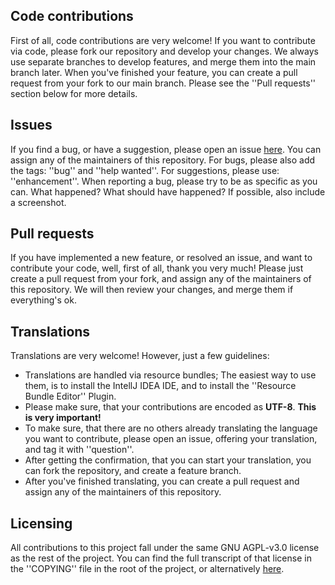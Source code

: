 ## Code contributions

First of all, code contributions are very welcome!
If you want to contribute via code, please fork our repository and develop your changes.
We always use separate branches to develop features, and merge them into the main branch later.
When you've finished your feature, you can create a pull request from your fork to our main branch. Please see the ''Pull requests'' section below for more details.

## Issues

If you find a bug, or have a suggestion, please open an issue [here](https://github.com/Th3JD/RWTH-LeckerSchmecker/issues). You can assign any of the maintainers of this repository.
For bugs, please also add the tags: ''bug'' and ''help wanted''. For suggestions, please use: ''enhancement''.
When reporting a bug, please try to be as specific as you can. What happened? What should have happened? If possible, also include a screenshot.

## Pull requests

If you have implemented a new feature, or resolved an issue, and want to contribute your code, well, first of all, thank you very much!
Please just create a pull request from your fork, and assign any of the maintainers of this repository.
We will then review your changes, and merge them if everything's ok.


## Translations

Translations are very welcome!
However, just a few guidelines:
- Translations are handled via resource bundles; The easiest way to use them, is to install the IntellJ IDEA IDE, and to install the ''Resource Bundle Editor'' Plugin.
- Please make sure, that your contributions are encoded as **UTF-8**. **This is very important!**
- To make sure, that there are no others already translating the language you want to contribute, please open an issue, offering your translation, and tag it with ''question''.
- After getting the confirmation, that you can start your translation, you can fork the repository, and create a feature branch.
- After you've finished translating, you can create a pull request and assign any of the maintainers of this repository.

## Licensing

All contributions to this project fall under the same GNU AGPL-v3.0 license as the rest of the project.
You can find the full transcript of that license in the ''COPYING'' file in the root of the project, or alternatively [here](https://www.gnu.org/licenses/agpl-3.0.html).
